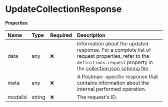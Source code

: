 # UpdateCollectionResponse

**Properties**

| Name    | Type   | Required | Description                                                                                                                                                                                                                                      |
| :------ | :----- | :------- | :----------------------------------------------------------------------------------------------------------------------------------------------------------------------------------------------------------------------------------------------- |
| data    | any    | ❌       | Information about the updated response. For a complete list of request properties, refer to the `definitions.request` property in the [collection.json schema file](https://schema.postman.com/collection/json/v1.0.0/draft-07/collection.json). |
| meta    | any    | ❌       | A Postman-specific response that contains information about the internal performed operation.                                                                                                                                                    |
| modelId | string | ❌       | The request's ID.                                                                                                                                                                                                                                |

<!-- This file was generated by liblab | https://liblab.com/ -->
